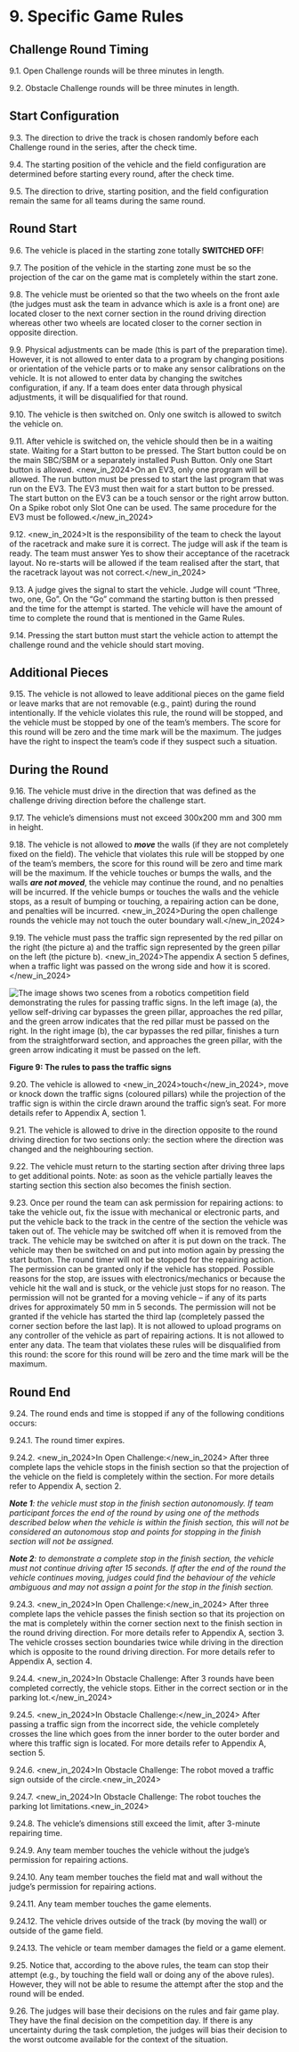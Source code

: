 # **9. Specific Game Rules**

## **Challenge Round Timing**

9.1. Open Challenge rounds will be three minutes in length.

9.2. Obstacle Challenge rounds will be three minutes in length.

## **Start Configuration**

9.3. The direction to drive the track is chosen randomly before each Challenge round in the
series, after the check time.

9.4. The starting position of the vehicle and the field configuration are determined before
starting every round, after the check time.

9.5. The direction to drive, starting position, and the field configuration remain the same for
all teams during the same round.

## **Round Start**

9.6. The vehicle is placed in the starting zone totally **SWITCHED OFF**!

9.7. The position of the vehicle in the starting zone must be so the projection of the car on the game mat is completely within the start zone.

9.8. The vehicle must be oriented so that the two wheels on the front axle (the judges must ask the team in advance which is axle is a front one) are located closer to the next corner section in the round driving direction whereas other two wheels are located closer to the corner section in opposite direction.

9.9. Physical adjustments can be made (this is part of the preparation time). However, it is not allowed to enter data to a program by changing positions or orientation of the vehicle parts or to make any sensor calibrations on the vehicle. It is not allowed to enter data by changing the switches configuration, if any. If a team does enter data through physical adjustments, it will be disqualified for that round.

9.10. The vehicle is then switched on. Only one switch is allowed to switch the vehicle on.

9.11. After vehicle is switched on, the vehicle should then be in a waiting state. Waiting for a Start button to be pressed. The Start button could be on the main SBC/SBM or a separately installed Push Button. Only one Start button is allowed. <new_in_2024>On an EV3, only one program will be allowed. The run button must be pressed to start the last program that was run on the EV3. The EV3 must then wait for a start button to be pressed. The start button on the EV3 can be a touch sensor or the right arrow button. On a Spike robot only Slot One can be used. The same procedure for the EV3 must be followed.</new_in_2024>

9.12. <new_in_2024>It is the responsibility of the team to check the layout of the racetrack and make sure it is correct. The judge will ask if the team is ready. The team must answer Yes to show their acceptance of the racetrack layout. No re-starts will be allowed if the team realised after the start, that the racetrack layout was not correct.</new_in_2024>

9.13.  A judge gives the signal to start the vehicle. Judge will count “Three, two, one, Go”. On the “Go” command the starting button is then pressed and the time for the attempt is started. The vehicle will have the amount of time to complete the round that is mentioned in the Game Rules.

9.14. Pressing the start button must start the vehicle action to attempt the challenge round
and the vehicle should start moving.

## **Additional Pieces**

9.15. The vehicle is not allowed to leave additional pieces on the game field or leave marks that are not removable (e.g., paint) during the round intentionally. If the vehicle violates this rule, the round will be stopped, and the vehicle must be stopped by one of the team’s members. The score for this round will be zero and the time mark will be the maximum. The judges have the right to inspect the team’s code if they suspect such a situation.

## **During the Round**

9.16. The vehicle must drive in the direction that was defined as the challenge driving direction before the challenge start.

9.17. The vehicle’s dimensions must not exceed 300x200 mm and 300 mm in height.

9.18. The vehicle is not allowed to ***move*** the walls (if they are not completely fixed on the field). The vehicle that violates this rule will be stopped by one of the team’s members, the score for this round will be zero and time mark will be the maximum. If the vehicle touches or bumps the walls, and the walls ***are not moved***, the vehicle may continue the round, and no penalties will be incurred. If the vehicle bumps or touches the walls and the vehicle stops, as a result of bumping or touching, a repairing action can be done, and penalties will be incurred. <new_in_2024>During the open challenge rounds the vehicle may not touch the outer boundary wall.</new_in_2024>

9.19. The vehicle must pass the traffic sign represented by the red pillar on the right (the picture a) and the traffic sign represented by the green pillar on the left (the picture b). <new_in_2024>The appendix A section 5 defines, when a traffic light was passed on the wrong side and how it is scored.</new_in_2024>

![The image shows two scenes from a robotics competition field demonstrating the rules for passing traffic signs. In the left image (a), the yellow self-driving car bypasses the green pillar, approaches the red pillar, and the green arrow indicates that the red pillar must be passed on the right. In the right image (b), the car bypasses the red pillar, finishes a turn from the straightforward section, and approaches the green pillar, with the green arrow indicating it must be passed on the left.](https://prod-files-secure.s3.us-west-2.amazonaws.com/bcc84f75-a08e-44e5-94e8-8418e8377ebf/6ebecd2b-258f-443f-9d51-829a3c211bc8/image.png)

**Figure 9: The rules to pass the traffic signs**

9.20. The vehicle is allowed to <new_in_2024>touch</new_in_2024>, move or knock down the traffic signs (coloured pillars) while the projection of the traffic sign is within the circle drawn around the traffic sign’s seat. For more details refer to Appendix A, section 1.

9.21. The vehicle is allowed to drive in the direction opposite to the round driving direction for two sections only: the section where the direction was changed and the neighbouring section.

9.22. The vehicle must return to the starting section after driving three laps to get additional points. Note: as soon as the vehicle partially leaves the starting section this section also becomes the finish section.

9.23. Once per round the team can ask permission for repairing actions: to take the vehicle out, fix the issue with mechanical or electronic parts, and put the vehicle back to the track in the centre of the section the vehicle was taken out of. The vehicle may be switched off when it is removed from the track. The vehicle may be switched on after it is put down on the track. The vehicle may then be switched on and put into motion again by pressing the start button. The round timer will not be stopped for the repairing action. The permission can be granted only if the vehicle has stopped. Possible reasons for the stop, are issues with electronics/mechanics or because the vehicle hit the wall and is stuck, or the vehicle just stops for no reason. The permission will not be granted for a moving vehicle – if any of its parts drives for approximately 50 mm in 5 seconds. The permission will not be granted if the vehicle has started the third lap (completely passed the corner section before the last lap). It is not allowed to upload programs on any controller of the vehicle as part of repairing actions. It is not allowed to enter any data. The team that violates these rules will be disqualified from this round: the score for this round will be zero and the time mark will be the maximum.

## **Round End**

9.24. The round ends and time is stopped if any of the following conditions occurs:

9.24.1. The round timer expires.

9.24.2. <new_in_2024>In Open Challenge:</new_in_2024> After three complete laps the vehicle stops in the finish section so that the projection of the vehicle on the field is completely within the section. For more details refer to Appendix A, section 2.

***Note 1**: the vehicle must stop in the finish section autonomously. If team participant forces the end of the round by using one of the methods described below when the vehicle is within the finish section, this will not be considered an autonomous stop and points for stopping in the finish section will not be assigned.*

***Note 2**: to demonstrate a complete stop in the finish section, the vehicle must not continue driving after 15 seconds. If after the end of the round the vehicle continues moving, judges could find the behaviour of the vehicle ambiguous and may not assign a point for the stop in the finish section.*

9.24.3. <new_in_2024>In Open Challenge:</new_in_2024> After three complete laps the vehicle passes the finish section so that its projection on the mat is completely within the corner section next to the finish section in the round driving direction. For more details refer to Appendix A, section 3. The vehicle crosses section boundaries twice while driving in the direction which is opposite to the round driving direction. For more details refer to Appendix A, section 4.

9.24.4. <new_in_2024>In Obstacle Challenge: After 3 rounds have been completed correctly, the vehicle stops. Either in the correct section or in the parking lot.</new_in_2024>

9.24.5. <new_in_2024>In Obstacle Challenge:</new_in_2024> After passing a traffic sign from the incorrect side, the vehicle completely crosses the line which goes from the inner border to the outer border and where this traffic sign is located. For more details refer to Appendix A, section 5.

9.24.6. <new_in_2024>In Obstacle Challenge: The robot moved a traffic sign outside of the circle.<new_in_2024>

9.24.7. <new_in_2024>In Obstacle Challenge: The robot touches the parking lot limitations.<new_in_2024>

9.24.8. The vehicle’s dimensions still exceed the limit, after 3-minute repairing time. 

9.24.9. Any team member touches the vehicle without the judge’s permission for repairing
actions.

9.24.10. Any team member touches the field mat and wall without the judge’s permission for repairing actions.

9.24.11. Any team member touches the game elements. 

9.24.12. The vehicle drives outside of the track (by moving the wall) or outside of the game field.

9.24.13. The vehicle or team member damages the field or a game element.

9.25. Notice that, according to the above rules, the team can stop their attempt (e.g., by touching the field wall or doing any of the above rules). However, they will not be able to resume the attempt after the stop and the round will be ended.

9.26. The judges will base their decisions on the rules and fair game play. They have the final
decision on the competition day. If there is any uncertainty during the task completion,
the judges will bias their decision to the worst outcome available for the context of the
situation.